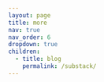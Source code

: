 ```yaml
---
layout: page
title: more
nav: true
nav_order: 6
dropdown: true
children:
  - title: blog
    permalink: /substack/
---
```

